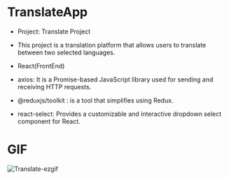 # TranslateApp

- Project: Translate Project 

- This project is a translation platform that allows users to translate between two selected languages.

- React(FrontEnd)
- axios: It is a Promise-based JavaScript library used for sending and receiving HTTP requests.
- @reduxjs/toolkit : is a tool that simplifies using Redux.
- react-select: Provides a customizable and interactive dropdown select component for React.

# GIF
![Translate-ezgif](https://github.com/user-attachments/assets/a48960f8-9184-426e-b574-4a68cd07123e)
